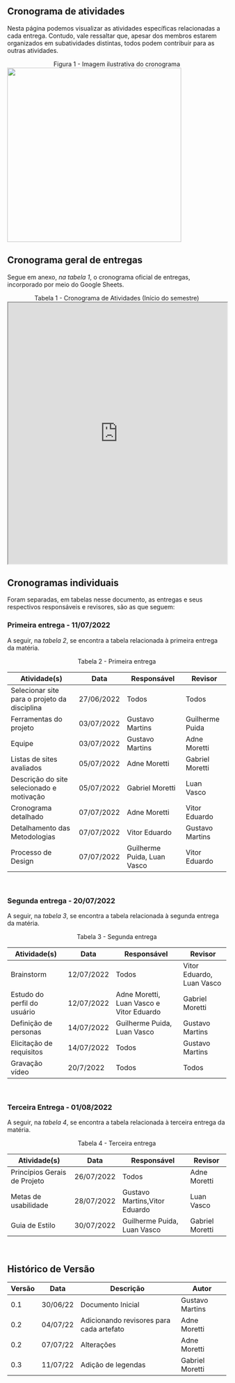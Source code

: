 ## Cronograma de atividades
Nesta página podemos visualizar as atividades específicas relacionadas a cada entrega. Contudo, vale ressaltar que, apesar dos membros estarem organizados em subatividades distintas, todos podem contribuir para as outras atividades.

<figcaption><center>
    Figura 1 - Imagem ilustrativa do cronograma
</figcaption>

<img src=https://img.freepik.com/vetores-gratis/alunos-ou-funcionarios-adicionando-eventos-ou-prazos-ao-aplicativo-de-calendario-jovens-usando-ilustracao-plana-de-organizador-de-tempo-ou-planejador_74855-20735.jpg width=400px/>

## Cronograma geral de entregas

Segue em anexo, _na tabela 1_, o cronograma oficial de entregas, incorporado por meio do Google Sheets.

<figcaption><center>
    Tabela 1 - Cronograma de Atividades (Início do semestre)
</figcaption>

<iframe width="100%" height="600px" src="https://docs.google.com/spreadsheets/d/e/2PACX-1vRZgZvIHbYT3x_niK3SAPwP_rg2Jza8JUdNEBPBxh_7rfzeyzjpALPWf99UMBOFfVFq3Au5rxXI6V9h/pubhtml?gid=670011982&single=true"></iframe>

## Cronogramas individuais

Foram separadas, em tabelas nesse documento, as entregas e seus respectivos responsáveis e revisores, são as que seguem:

### Primeira entrega - 11/07/2022 

A seguir, na _tabela 2_, se encontra a tabela relacionada à primeira entrega da matéria.

<figcaption><center>
    Tabela 2 - Primeira entrega
</figcaption>

Atividade(s) | Data  | Responsável | Revisor |
------------ | ------- | --------- | ------- |
Selecionar site para o projeto da disciplina | 27/06/2022 | Todos | Todos |
Ferramentas do projeto | 03/07/2022 | Gustavo Martins | Guilherme Puida
Equipe | 03/07/2022 | Gustavo Martins | Adne Moretti
Listas de sites avaliados | 05/07/2022 | Adne Moretti | Gabriel Moretti |
Descrição do site selecionado e motivação |  05/07/2022   | Gabriel Moretti | Luan Vasco |
Cronograma detalhado | 07/07/2022 | Adne Moretti | Vitor Eduardo| 
Detalhamento das Metodologias | 07/07/2022 | Vitor Eduardo | Gustavo Martins|
Processo de Design| 07/07/2022 | Guilherme Puida, Luan Vasco | Vitor Eduardo |

<br>

### Segunda entrega - 20/07/2022

A seguir, na _tabela 3_, se encontra a tabela relacionada à segunda entrega da matéria.

<figcaption><center>
    Tabela 3 - Segunda entrega
</figcaption>

Atividade(s) | Data  | Responsável | Revisor |
------------ | ------- | ----------| ------- | 
Brainstorm   | 12/07/2022 | Todos | Vitor Eduardo, Luan Vasco |
Estudo do perfil do usuário | 12/07/2022 | Adne Moretti, Luan Vasco e Vitor Eduardo | Gabriel Moretti |
Definição de personas  |   14/07/2022  | Guilherme Puida, Luan Vasco | Gustavo Martins |
Elicitação de requisitos| 14/07/2022 | Todos | Gustavo Martins |
Gravação vídeo | 20/7/2022 | Todos | Todos

<br>

### Terceira Entrega - 01/08/2022

A seguir, na _tabela 4_, se encontra a tabela relacionada à terceira entrega da matéria.

<figcaption><center>
    Tabela 4 - Terceira entrega
</figcaption>

Atividade(s) | Data  | Responsável | Revisor |
------------ | ------- | ----------| ------- | 
Princípios Gerais de Projeto   | 26/07/2022 | Todos | Adne Moretti |
Metas de usabilidade | 28/07/2022 | Gustavo Martins,Vitor Eduardo | Luan Vasco |
Guia de Estilo  |   30/07/2022  | Guilherme Puida, Luan Vasco | Gabriel Moretti |

<br>


## Histórico de Versão


| Versão | Data | Descrição | Autor |
|--------|------|-----------|-------|
| 0.1 | 30/06/22 | Documento Inicial | Gustavo Martins |
| 0.2 | 04/07/22 | Adicionando revisores para cada artefato | Adne Moretti |
| 0.2 | 07/07/22 | Alterações | Adne Moretti |
| 0.3 | 11/07/22 | Adição de legendas | Gabriel Moretti |
